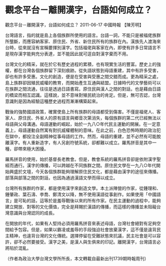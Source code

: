 # 觀念平台－離開漢字，台語如何成立？

觀念平台－離開漢字，台語如何成立？
2011-06-17 中國時報 【陳芳明】

台灣語言，指的就是島上各個族群所使用的語言。台語一詞，不能只是被福佬族群所壟斷，而應容納客家、原住民、外省、新住民所有的族群在內。漢族先人渡海來台時，從來就沒有宣稱要揮別漢字。包括福佬與客家在內，即使有許多日常語言不是現存漢字能夠充分表達，並不能因此就可逕自對漢字棄而不用。

台灣文化的精采，就在於它有歷史過程的累積，也有現實生活的豐富。歷史上的強權，都在台灣各個族群留下深刻痕跡。從失語狀態到母語重建，其中有許多受害，卻也有許多受惠。文化的創造，便是在受害與受惠之間交錯而成。更為精采之處，島上族群卻因殖民威權的教育，而開始產生互通與結盟。日據時代的文學藝術可以在族群之間流通，往往是透過日語書寫。原住民與漢人之間的對話，也是藉由日語的橋梁而相互認識。這樣說，並不意味對殖民統治的肯定。但是，無可否認，台灣意識則是因為經驗這種歷史過程而漸漸構築起來。
 
戰後的強勢國語政策，確實使島上所有族群的母語都受到傷害。不僅是福佬人、客家人、原住民、外省人的原有語言與鄉音次第消失，每個族群的第二代已經無法以母語與父母溝通。母語運動的崛起，始於一九八○年代民主運動的開展。在一定意義上，母語運動自然寓有對抗威權體制的意味。在此之前，白色恐怖時期的政治犯在獄中，都投注全副精神從事母語的工作。然而，母語的重建，並不必然有可能脫離漢字。有人重新造字，有人另創符號系統，卻都難以成立。羅馬拼音是其中一種，卻帶來極大困擾。
 
羅馬拼音的使用，始於基督長老教會。但是，教會系統的羅馬拼音卻是依附漢字聖經而通行。漢字的傳播，可以跨越在不同族群之間。原住民文學在一九八○年代開始興盛於文壇，今天各個族群能夠理解原住民文化，都是藉由漢字的途徑來傳播。部落與部落之間的對話，也因為通過漢語文學而得以成立。
 
台灣所有族群的作家，都是使用漢字來創造文學。本土派陣營的作家，從鍾理和、鍾肇政、葉石濤、李喬、鄭清文以降，無不使用漢語從事創作。如果使用「中國語言」是可恥的話，這等於是羞辱戰後以來的所有作家。在民主運動的過程中，能夠建立開放、對等的文化價值，完全是拜賜於漢語的傳播，而這樣的傳播並未阻礙台灣意識與台灣認同的成長。
 
在開放的年代，如果有人堅持必須用羅馬拼音來表述母語，台灣社會絕對有足夠空間給予包容。但是，如果以霸凌或羞辱的手段強迫社會放棄漢字，這不僅是違背民主精神，也違背台灣的文化傳統。選擇停留在受難狀態來抗議，民主社會是可以容許，卻不必然要接受。漢字之美，是漢人與生俱來的印記。離開漢字，台灣語言必將陷於混亂。
 
（作者為政治大學台灣文學所所長，本文轉載自最新出刊1739期時報周刊）
